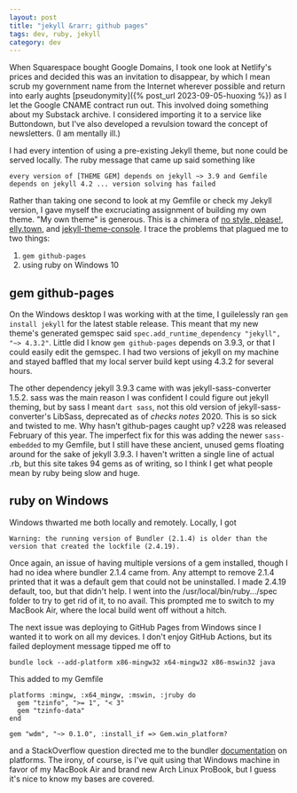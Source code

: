 ```yaml
---
layout: post
title: "jekyll &rarr; github pages"
tags: dev, ruby, jekyll
category: dev
---
```


When Squarespace bought Google Domains, I took one look at Netlify's prices and decided this was an invitation to disappear, by which I mean scrub my government name from the Internet wherever possible and return into early aughts [pseudonymity]({% post_url 2023-09-05-huoxing %}) as I let the Google CNAME contract run out. This involved doing something about my Substack archive. I considered importing it to a service like Buttondown, but I've also developed a revulsion toward the concept of newsletters. (I am mentally ill.)

I had every intention of using a pre-existing Jekyll theme, but none could be served locally. The ruby message that came up said something like

`every version of [THEME GEM] depends on jekyll ~> 3.9 and Gemfile depends on jekyll 4.2 ... version solving has failed`

Rather than taking one second to look at my Gemfile or check my Jekyll version, I gave myself the excruciating assignment of building my own theme. "My own theme" is generous. This is a chimera of [no style, please!](https://github.com/riggraz/no-style-please/), [elly.town](https://elly.town), and [jekyll-theme-console](https://github.com/b2a3e8/jekyll-theme-console). I trace the problems that plagued me to two things:

1. `gem github-pages`
2. using ruby on Windows 10

## gem github-pages

On the Windows desktop I was working with at the time, I guilelessly ran `gem install jekyll` for the latest stable release. This meant that my new theme's generated gemspec said `spec.add_runtime_dependency "jekyll", "~> 4.3.2"`. Little did I know `gem github-pages` depends on 3.9.3, or that I could easily edit the gemspec. I had two versions of jekyll on my machine and stayed baffled that my local server build kept using 4.3.2 for several hours.

The other dependency jekyll 3.9.3 came with was jekyll-sass-converter 1.5.2. sass was the main reason I was confident I could figure out jekyll theming, but by sass I meant `dart sass`, not this old version of jekyll-sass-converter's LibSass, deprecated as of *checks notes* 2020. This is so sick and twisted to me. Why hasn't github-pages caught up? v228 was released February of this year. The imperfect fix for this was adding the newer `sass-embedded` to my Gemfile, but I still have these ancient, unused gems floating around for the sake of jekyll 3.9.3. I haven't written a single line of actual .rb, but this site takes 94 gems as of writing, so I think I get what people mean by ruby being slow and huge.

## ruby on Windows

Windows thwarted me both locally and remotely. Locally, I got

`Warning: the running version of Bundler (2.1.4) is older than the version that created the lockfile (2.4.19).`

Once again, an issue of having multiple versions of a gem installed, though I had no idea where bundler 2.1.4 came from. Any attempt to remove 2.1.4 printed that it was a default gem that could not be uninstalled. I made 2.4.19 default, too, but that didn't help. I went into the /usr/local/bin/ruby.../spec folder to try to get rid of it, to no avail. This prompted me to switch to my MacBook Air, where the local build went off without a hitch.

The next issue was deploying to GitHub Pages from Windows since I wanted it to work on all my devices. I don't enjoy GitHub Actions, but its failed deployment message tipped me off to

`bundle lock --add-platform x86-mingw32 x64-mingw32 x86-mswin32 java`

This added to my Gemfile

```UTF-8
platforms :mingw, :x64_mingw, :mswin, :jruby do
  gem "tzinfo", ">= 1", "< 3"
  gem "tzinfo-data"
end

gem "wdm", "~> 0.1.0", :install_if => Gem.win_platform?
```

and a StackOverflow question directed me to the bundler [documentation](https://bundler.io/v2.3/man/gemfile.5.html#PLATFORMS) on platforms. The irony, of course, is I've quit using that Windows machine in favor of my MacBook Air and brand new Arch Linux ProBook, but I guess it's nice to know my bases are covered.
